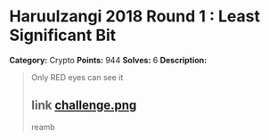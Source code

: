 # Haruulzangi 2018 Round 1 : Least Significant Bit

**Category:** Crypto
**Points:** 944
**Solves:** 6
**Description:**

>Only RED eyes can see it
>
>link [challenge.png](challenge.png)
>--
>reamb



